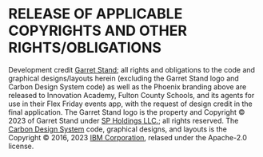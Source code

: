 # RELEASE OF APPLICABLE COPYRIGHTS AND OTHER RIGHTS/OBLIGATIONS

Development credit [Garret Stand](https://github.com/gstand); all rights and obligations to the code and graphical designs/layouts herein (excluding the Garret Stand logo and Carbon Design System code) as well as the Phoenix branding above are released to Innovation Academy, Fulton County Schools, and its agents for use in their Flex Friday events app, with the request of design credit in the final application. The Garret Stand logo is the property and Copyright © 2023 of Garret Stand under [SP Holdings LLC.](https://www.spholdings.us/); all rights reserved. The [Carbon Design System](https://carbondesignsystem.com/) code, graphical designs, and layouts is the Copyright © 2016, 2023 [IBM Corporation](https://ibm.com/), relased under the Apache-2.0 license.
